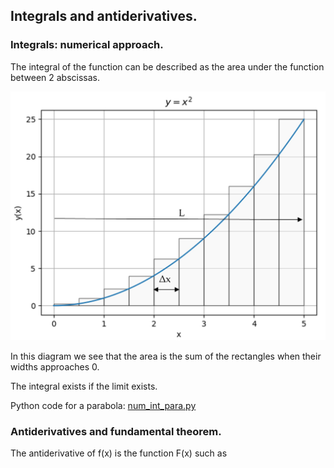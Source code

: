 ## Integrals and antiderivatives.

### Integrals: numerical approach.

The integral of the function can be described as the area under the function between 2 abscissas.

![](integral.jpg)

In this diagram we see that the area is the sum of the rectangles when their widths approaches 0. 

The integral exists if the limit exists.

Python code for a parabola:  [num_int_para.py](num_int_para.py)

### Antiderivatives and fundamental theorem.

The antiderivative of f(x) is the function F(x) such as
